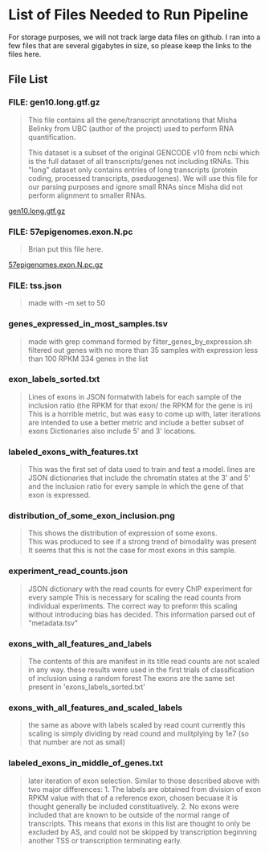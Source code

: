 List of Files Needed to Run Pipeline
====================================

For storage purposes, we will not track large data files on
github. I ran into a few files that are several gigabytes in
size, so please keep the links to the files here.

File List
---------

### FILE: gen10.long.gtf.gz ###

> This file contains all the gene/transcript annotations that
> Misha Belinky from UBC (author of the project) used to 
> perform RNA quantification. 
>
> This dataset is a subset of the original GENCODE v10 from ncbi
> which is the full dataset of all transcripts/genes not including
> tRNAs. This "long" dataset only contains entries of long
> transcripts (protein coding, processed transcripts, pseduogenes).
> We will use this file for our parsing purposes and ignore small
> RNAs since Misha did not perform alignment to smaller RNAs.

[gen10.long.gtf.gz](http://egg2.wustl.edu/roadmap/data/byDataType/rna/annotations/gen10.long.gtf.gz)

### FILE: 57epigenomes.exon.N.pc ###

> Brian put this file here.

[57epigenomes.exon.N.pc.gz](http://egg2.wustl.edu/roadmap/data/byDataType/rna/expression/57epigenomes.exon.N.pc.gz)

### FILE: tss.json ###

> made with -m set to 50


### genes\_expressed\_in\_most\_samples.tsv
> made with grep command formed by filter\_genes\_by\_expression.sh
> filtered out genes with no more than 35 samples with expression less than 100 RPKM
> 334 genes in the list

### exon\_labels\_sorted.txt 
> Lines of exons in JSON formatwith labels for each sample of the inclusion ratio 
> (the RPKM for that exon/ the RPKM for the gene is in)
> This is a horrible metric, but was easy to come up with, later iterations are intended to 
> use a better metric and include a better subset of exons
> Dictionaries also include 5' and 3' locations.

### labeled\_exons\_with\_features.txt
> This was the first set of data used to train and test a model.
> lines are JSON dictionaries that include the chromatin states at the 3' and 
> 5' and the inclusion ratio for every sample in which the gene of 
> that exon is expressed.

### distribution\_of\_some\_exon\_inclusion.png 
> This shows the distribution of expression of some exons.  
> This was produced to see if a strong trend of bimodality was present
> It seems that this is not the case for most exons in this sample.

### experiment\_read\_counts.json
> JSON dictionary with the read counts for every ChIP experiment for every sample
> This is necessary for scaling the read counts from individual experiments.
> The correct way to preform this scaling without introducing bias has decided.
> This information parsed out of "metadata.tsv"


### exons\_with\_all\_features\_and\_labels
> The contents of this are manifest in its title
> read counts are not scaled in any way.
> these results were used in the first trials of classification of inclusion using a random forest
> The exons are the same set present in \'exons\_labels\_sorted.txt\'

### exons\_with\_all\_features\_and\_scaled\_labels
> the same as above with labels scaled by read count
> currently this scaling is simply dividing by read cound and mulitplying by 1e7 (so that number are not as small)

### labeled\_exons\_in\_middle\_of\_genes.txt
> later iteration of exon selection.  Similar to those described above with two major differences:
>       1. The labels are obtained from division of exon RPKM value with that of a reference exon, chosen becuase it is thought generally be included constituatively.
>       2. No exons were included that are known to be outside of the normal range of transcripts.  This means that exons in this list are thought to only be excluded by AS, and could not be skipped by transcription beginning another TSS or transcription terminating early.

